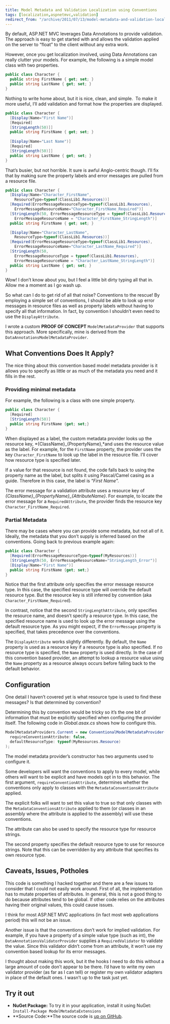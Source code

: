 ```yaml
---
title: Model Metadata and Validation Localization using Conventions
tags: [localization,aspnetmvc,validation]
redirect_from: "/archive/2011/07/13/model-metadata-and-validation-localization-using-conventions.aspx/"
---
```


By default, ASP.NET MVC leverages Data Annotations to provide validation. The approach is easy to get started with and allows the
validation applied on the server to “float” to the client without any extra work.

However, once you get localization involved, using Data Annotations can really clutter your models. For example, the following is a simple model class with two properties.

```csharp
public class Character {
  public string FirstName { get; set; }
  public string LastName { get; set; }
}
```

Nothing to write home about, but it is nice, clean, and simple.  To make it more useful, I’ll add validation and format how the properties are displayed.

```csharp
public class Character {
  [Display(Name="First Name")]
  [Required]
  [StringLength(50)]]
  public string FirstName { get; set; }
  
  [Display(Name="Last Name")]
  [Required]
  [StringLength(50)]]
  public string LastName { get; set; }
}
```

That’s busier, but not horrible. It sure is awful Anglo-centric though.
I’ll fix that by making sure the property labels and error messages are
pulled from a resource file.

```csharp
public class Character {
  [Display(Name="Character_FirstName",
    ResourceType=typeof(ClassLib1.Resources))]
  [Required(ErrorMessageResourceType=typeof(ClassLib1.Resources), 
    ErrorMessageResourceName="Character_FirstName_Required")]
  [StringLength(50, ErrorMessageResourceType = typeof(ClassLib1.Resources),
    ErrorMessageResourceName = "Character_FirstName_StringLength")]
  public string FirstName { get; set; }

  [Display(Name="Character_LastName",
    ResourceType=typeof(ClassLib1.Resources))]
  [Required(ErrorMessageResourceType=typeof(ClassLib1.Resources), 
    ErrorMessageResourceName="Character_LastName_Required")]
  [StringLength(50,
    ErrorMessageResourceType = typeof(ClassLib1.Resources),
    ErrorMessageResourceName = "Character_LastName_StringLength")]
  public string LastName { get; set; }
}
```

Wow! I don’t know about you, but I feel a little bit dirty typing all that in. Allow me a moment as I go wash up.

So what can I do to get rid of all that noise? Conventions to the rescue! By employing a simple set of conventions, I should be able to
look up error messages in resource files as well as property labels without having to specify all that information. In fact, by convention I shouldn’t even need to use the `DisplayAttribute`.

I wrote a custom **PROOF OF CONCEPT** `ModelMetadataProvider` that supports this approach. More specifically, mine is derived from the
`DataAnnotationsModelMetadataProvider`.

What Conventions Does It Apply?
-------------------------------

The nice thing about this convention based model metadata provider is it allows you to specify as little or as much of the metadata you need and it fills in the rest.

### Providing minimal metadata

For example, the following is a class with one simple property.

```csharp
public class Character {
  [Required]
  [StringLength(50)]
  public string FirstName {get; set;}
}
```

When displayed as a label, the custom metadata provider looks up the resource key, *{ClassName}\_{PropertyName},*and uses the resource value as the label. For example, for the `FirstName` property, the provider uses the key `Character_FirstName` to look up the label in the resource file. I’ll cover how resource type is specified later.

If a value for that resource is not found, the code falls back to using the property name as the label, but splits it using Pascal/Camel casing as a guide. Therefore in this case, the label is “*First Name*”.

The error message for a validation attribute uses a resource key of *{ClassName}\_{PropertyName}\_{AttributeName}*. For example, to locate the error message for a `RequiredAttribute`, the provider finds the resource key `Character_FirstName_Required`.

### Partial Metadata

There may be cases where you can provide some metadata, but not all of it. Ideally, the metadata that you don’t supply is inferred based on the conventions. Going back to previous example again:

```csharp
public class Character {
  [Required(ErrorMessageResourceType=typeof(MyResources))]
  [StringLength(50, ErrorMessageResourceName="StringLength_Error")]
  [Display(Name="First Name")]
  public string FirstName {get; set;}
}
```

Notice that the first attribute only specifies the error message resource type. In this case, the specified resource type will override
the default resource type. But the resource key is still inferred by convention (aka `Character_FirstName_Required`).

In contrast, notice that the second `StringLengthAttribute`, only specifies the resource name, and doesn’t specify a resource type. In
this case, the specified resource name is used to look up the error message using the default resource type. As you might expect, if the `ErrorMessage` property is specified, that takes precedence over the conventions.

The `DisplayAttribute` works slightly differently. By default, the `Name` property is used as a resource key if a resource type is also
specified. If no resource type is specified, the `Name` property is used directly. In the case of this convention based provider, an attempt to lookup a resource value using the `Name` property as a resource always occurs before falling back to the default behavior.

Configuration
-------------

One detail I haven’t covered yet is what resource type is used to find these messages? Is that determined by convention?

Determining this by convention would be tricky so it’s the one bit of information that must be explicitly specified when configuring the provider itself. The following code in *Global.asax.cs* shows how to configure this.

```csharp
ModelMetadataProviders.Current = new ConventionalModelMetadataProvider(
  requireConventionAttribute: false,
  defaultResourceType: typeof(MyResources.Resource)
);
```

The model metadata provider’s constructor has two arguments used to configure it.

Some developers will want the conventions to apply to every model, while others will want to be explicit and have models opt in to this behavior. The first argument, `requireConventionAttribute`, determines whether the conventions only apply to classes with the
`MetadataConventionsAttribute` applied.

The explicit folks will want to set this value to true so that only classes with the `MetadataConventionsAttribute` applied to them (or
classes in an assembly where the attribute is applied to the assembly) will use these conventions.

The attribute can also be used to specify the resource type for resource strings.

The second property specifies the default resource type to use for resource strings. Note that this can be overridden by any attribute that specifies its own resource type.

Caveats, Issues, Potholes
-------------------------

This code is something I hacked together and there are a few issues to consider that I could not easily work around. First of all, the
implementation has to mutate properties of attributes. In general, this is not a good thing to do because attributes tend to be global. If other code relies on the attributes having their original values, this could cause issues.

I think for most ASP.NET MVC applications (in fact most web applications period) this will not be an issue.

Another issue is that the conventions don’t work for implied validation. For example, if you have a property of a simple value type (such as int), the `DataAnnotationsValidatorProvider` supplies a `RequiredValidator` to validate the value. Since this validator didn’t
come from an attribute, it won’t use my convention based lookup for its error messages.

I thought about making this work, but it the hooks I need to do this without a large amount of code don’t appear to be there. I’d have to write my own validator provider (as far as I can tell) or register my own validator adapters in place of the default ones. I wasn’t up to the task just yet.

Try it out
----------

-   **NuGet Package:** To try it in your application, install it using NuGet: `Install-Package ModelMetadataExtensions`
-   **Source Code:**The source code is [up on GitHub](https://github.com/Haacked/mvc-metadata-conventions "GitHub").

